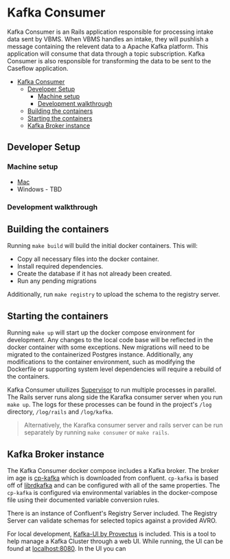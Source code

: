 # Kafka Consumer

Kafka Consumer is an Rails application responsible for processing intake data sent by VBMS. When VBMS handles an intake, they will pushlish a message containing the relevent data to a Apache Kafka platform. This application will consume that data through a topic subscription. Kafka Consumer is also responsible for transforming the data to be sent to the Caseflow application.

- [Kafka Consumer](#kafka-consumer)
  - [Developer Setup](#developer-setup)
    - [Machine setup](#machine-setup)
    - [Development walkthrough](#development-walkthrough)
  - [Building the containers](#building-the-containers)
  - [Starting the containers](#starting-the-containers)
  - [Kafka Broker instance](#kafka-broker-instance)

## Developer Setup

### Machine setup

- [Mac](SETUP.md)
- Windows - TBD

### Development walkthrough

Building the containers
---

Running `make build` will build the initial docker containers. This will:
- Copy all necessary files into the docker container.
- Install required dependencies.
- Create the database if it has not already been created.
- Run any pending migrations

Additionally, run `make registry` to upload the schema to the registry server.

Starting the containers
---

Running `make up` will start up the docker compose environment for development. Any changes to the local code base will be reflected in the docker container with some exceptions. New migrations will need to be migrated to the containerized Postgres instance. Additionally, any modifications to the container environment, such as modifying the Dockerfile or supporting system level dependencies will require a rebuild of the containers.

Kafka Consumer utuilizes [Supervisor](http://supervisord.org/) to run multiple processes in parallel. The Rails server runs along side the Karafka consumer server when you run `make up`. The logs for these processes can be found in the project's `/log` directory, `/log/rails` and `/log/kafka`.

> Alternatively, the Karafka consumer server and rails server can be run separately by running `make consumer` or `make rails`.

Kafka Broker instance
---

The Kafka Consumer docker compose includes a Kafka broker. The broker im age is [cp-kafka](https://docs.confluent.io/platform/current/installation/docker/config-reference.html#confluent-ak-configuration) which is downloaded from confluent. `cp-kafka` is based off of [librdkafka](https://karafka.io/docs/Librdkafka-Configuration/) and can be configured with all of the same properties. The `cp-kafka` is configured via environmental variables in the docker-compose file using their documented variable conversion rules.

There is an instance of Confluent's Registry Server included. The Registry Server can validate schemas for selected topics against a provided AVRO.

For local development, [Kafka-UI by Provectus](https://github.com/provectus/kafka-ui) is included. This is a tool to help manage a Kafka Cluster through a web UI. While running, the UI can be found at [localhost:8080](http://localhost:8080). In the UI you can

